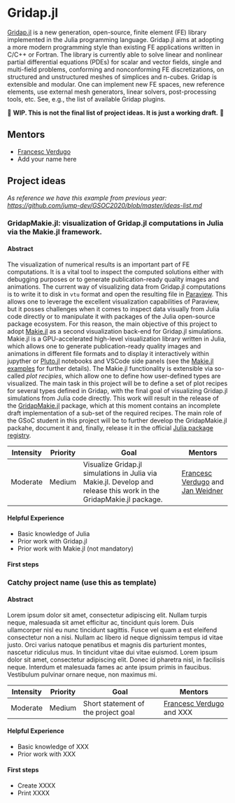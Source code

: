 # Gridap.jl

[Gridap.jl](https://github.com/gridap/Gridap.jl) is a new generation, open-source, finite element (FE) library implemented in the Julia programming language. Gridap.jl aims at adopting a more modern programming style than existing FE applications written in C/C++ or Fortran.  The library is currently able to solve linear and nonlinear partial differential equations (PDEs) for scalar and vector fields, single and multi-field problems, conforming and nonconforming FE discretizations, on structured and unstructured meshes of simplices and n-cubes. Gridap is extensible and modular. One can implement new FE spaces, new reference elements, use external mesh generators, linear solvers, post-processing tools, etc. See, e.g., the list of available Gridap plugins.

🚧 **WIP. This is not the final list of project ideas. It is just a working draft.** 🚧


## Mentors

- [Francesc Verdugo](https://github.com/fverdugo)
- Add your name here 

## Project ideas

*As reference we have this example from previous year: https://github.com/jump-dev/GSOC2020/blob/master/ideas-list.md*


### GridapMakie.jl: visualization of Gridap.jl computations in Julia via the Makie.jl framework.

#### Abstract

The visualization of numerical results is an important part of FE computations. It is a vital tool to inspect the computed solutions either with debugging purposes or to generate publication-ready quality images and animations.  The current way of visualizing data from Gridap.jl computations is to write it to disk in `vtu` format and open the resulting file in [Paraview](https://www.paraview.org/). This allows one to leverage the excellent visualization capabilities of Paraview, but it posses challenges when it comes to inspect data visually from Julia code directly or to manipulate it with packages of the Julia open-source package ecosystem. For this reason, the main objective of this project to adopt [Makie.jl](https://github.com/JuliaPlots/Makie.jl) as a second visualization back-end for Gridap.jl simulations. Makie.jl is a GPU-accelerated high-level visualization library written in Julia, which allows one to generate publication-ready quality images and animations in different file formats and to display it interactively within jupyther or [Pluto.jl](https://github.com/fonsp/Pluto.jl) notebooks and VSCode side panels (see the [Makie.jl examples](https://github.com/JuliaPlots/Makie.jl#examples-from-the-documentation) for further details). The Makie.jl functionality is extensible via so-called *plot recipies*, which allow one to define how user-defined types are visualized. The main task in this project will be to define a set of plot recipes for several types defined in Gridap, with the final goal of visualizing Gridap.jl simulations from Julia code directly. This work will result in the release of the [GridapMakie.jl](https://github.com/gridap/GridapMakie.jl) package, which at this moment contains an incomplete draft implementation of a sub-set of the required recipes. The main role of the GSoC student in this project will be to further develop the GridapMakie.jl packahe, document it and, finally, release it in the official [Julia package registry](https://github.com/JuliaRegistries/General).

| **Intensity** | **Priority** | **Goal**  | **Mentors**  |
| -------------                          | ------------              | ------------- | -----------              |
| Moderate  |  Medium  | Visualize Gridap.jl simulations in Julia via Makie.jl. Develop and release this work in the GridapMakie.jl package. |  [Francesc Verdugo](https://github.com/fverdugo) and [Jan Weidner](https://github.com/jw3126)

#### Helpful Experience

- Basic knowledge of Julia
- Prior work with Gridap.jl
- Prior work with Makie.jl (not mandatory)

#### First steps

### Catchy project name (use this as template)

#### Abstract

Lorem ipsum dolor sit amet, consectetur adipiscing elit. Nullam turpis neque, malesuada sit amet efficitur ac, tincidunt quis lorem. Duis ullamcorper nisl eu nunc tincidunt sagittis. Fusce vel quam a est eleifend consectetur non a nisi. Nullam ac libero id neque dignissim tempus id vitae justo. Orci varius natoque penatibus et magnis dis parturient montes, nascetur ridiculus mus. In tincidunt vitae dui vitae euismod. Lorem ipsum dolor sit amet, consectetur adipiscing elit. Donec id pharetra nisl, in facilisis neque. Interdum et malesuada fames ac ante ipsum primis in faucibus. Vestibulum pulvinar ornare neque, non maximus mi.


| **Intensity** | **Priority** | **Goal**  | **Mentors**  |
| -------------                          | ------------              | ------------- | -----------              |
| Moderate  |  Medium  | Short statement of the project goal |  [Francesc Verdugo](https://github.com/fverdugo) and XXX|

#### Helpful Experience

- Basic knowledge of XXX
- Prior work with XXX


#### First steps

- Create XXXX
- Print XXXX

